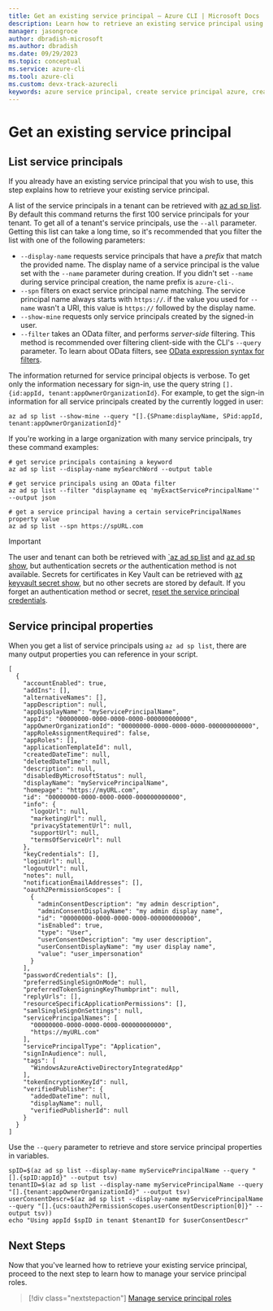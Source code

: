 ```yaml
---
title: Get an existing service principal – Azure CLI | Microsoft Docs
description: Learn how to retrieve an existing service principal using the Azure CLI
manager: jasongroce
author: dbradish-microsoft
ms.author: dbradish
ms.date: 09/29/2023
ms.topic: conceptual
ms.service: azure-cli
ms.tool: azure-cli
ms.custom: devx-track-azurecli
keywords: azure service principal, create service principal azure, create service principal azure cli
---
```


# Get an existing service principal

## List service principals

If you already have an existing service principal that you wish to use, this step explains how to retrieve your existing service principal.

A list of the service principals in a tenant can be retrieved with [az ad sp list](/cli/azure/ad/sp#az-ad-sp-list). By default this command returns the first 100 service principals for your tenant. To get all of a tenant's service principals, use the `--all` parameter. Getting this list can take a long time, so it's recommended that you filter the list with one of the following parameters:

* `--display-name` requests service principals that have a _prefix_ that match the provided name. The display name of a service principal is the value set with the `--name`
parameter during creation. If you didn't set `--name` during service principal creation, the name prefix is `azure-cli-`.
* `--spn` filters on exact service principal name matching. The service principal name always starts with `https://`.
if the value you used for `--name` wasn't a URI, this value is `https://` followed by the display name.
* `--show-mine` requests only service principals created by the signed-in user.
* `--filter` takes an OData filter, and performs _server-side_ filtering. This method is recommended over filtering client-side with the CLI's `--query` parameter. To learn about OData filters, see [OData expression syntax for filters](/rest/api/searchservice/odata-expression-syntax-for-azure-search).

The information returned for service principal objects is verbose. To get only the information necessary for sign-in, use the query string
`[].{id:appId, tenant:appOwnerOrganizationId}`. For example, to get the sign-in information for all service principals created by the currently logged in user:

```azurecli-interactive
az ad sp list --show-mine --query "[].{SPname:displayName, SPid:appId, tenant:appOwnerOrganizationId}"
```

If you're working in a large organization with many service principals, try these command examples:

```
# get service principals containing a keyword
az ad sp list --display-name mySearchWord --output table

# get service principals using an OData filter
az ad sp list --filter "displayname eq 'myExactServicePrincipalName'" --output json

# get a service principal having a certain servicePrincipalNames property value
az ad sp list --spn https://spURL.com
```

> [!IMPORTANT]
>
> The user and tenant can both be retrieved with [`az ad sp list](/cli/azure/ad/sp#az-ad-sp-list) and [az ad sp show](/cli/azure/ad/sp#az-ad-sp-show), but authentication secrets _or_ the authentication method is not available. Secrets for certificates in Key Vault can be retrieved with [az keyvault secret show](/cli/azure/keyvault/secret#az-keyvault-secret-show), but no other secrets are stored by default. If you forget an authentication method or secret, [reset the service principal credentials](./azure-cli-sp-tutorial-7.md).

## Service principal properties

When you get a list of service principals using `az ad sp list`, there are many output properties you can reference in your script.

```output
[
  {
    "accountEnabled": true,
    "addIns": [],
    "alternativeNames": [],
    "appDescription": null,
    "appDisplayName": "myServicePrincipalName",
    "appId": "00000000-0000-0000-0000-000000000000",
    "appOwnerOrganizationId": "00000000-0000-0000-0000-000000000000",
    "appRoleAssignmentRequired": false,
    "appRoles": [],
    "applicationTemplateId": null,
    "createdDateTime": null,
    "deletedDateTime": null,
    "description": null,
    "disabledByMicrosoftStatus": null,
    "displayName": "myServicePrincipalName",
    "homepage": "https://myURL.com",
    "id": "00000000-0000-0000-0000-000000000000",
    "info": {
      "logoUrl": null,
      "marketingUrl": null,
      "privacyStatementUrl": null,
      "supportUrl": null,
      "termsOfServiceUrl": null
    },
    "keyCredentials": [],
    "loginUrl": null,
    "logoutUrl": null,
    "notes": null,
    "notificationEmailAddresses": [],
    "oauth2PermissionScopes": [
      {
        "adminConsentDescription": "my admin description",
        "adminConsentDisplayName": "my admin display name",
        "id": "00000000-0000-0000-0000-000000000000",
        "isEnabled": true,
        "type": "User",
        "userConsentDescription": "my user description",
        "userConsentDisplayName": "my user display name",
        "value": "user_impersonation"
      }
    ],
    "passwordCredentials": [],
    "preferredSingleSignOnMode": null,
    "preferredTokenSigningKeyThumbprint": null,
    "replyUrls": [],
    "resourceSpecificApplicationPermissions": [],
    "samlSingleSignOnSettings": null,
    "servicePrincipalNames": [
      "00000000-0000-0000-0000-000000000000",
      "https://myURL.com"
    ],
    "servicePrincipalType": "Application",
    "signInAudience": null,
    "tags": [
      "WindowsAzureActiveDirectoryIntegratedApp"
    ],
    "tokenEncryptionKeyId": null,
    "verifiedPublisher": {
      "addedDateTime": null,
      "displayName": null,
      "verifiedPublisherId": null
    }
  }
]
```

Use the `--query` parameter to retrieve and store service principal properties in variables.

```azurecli-interactive
spID=$(az ad sp list --display-name myServicePrincipalName --query "[].{spID:appId}" --output tsv)
tenantID=$(az ad sp list --display-name myServicePrincipalName --query "[].{tenant:appOwnerOrganizationId}" --output tsv)
userConsentDescr=$(az ad sp list --display-name myServicePrincipalName --query "[].{ucs:oauth2PermissionScopes.userConsentDescription[0]}" --output tsv))
echo "Using appId $spID in tenant $tenantID for $userConsentDescr"
```

## Next Steps

Now that you've learned how to retrieve your existing service principal, proceed to the next step to learn how to manage your service principal roles.

> [!div class="nextstepaction"]
> [Manage service principal roles](./azure-cli-sp-tutorial-5.md)
